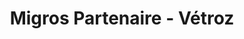 ---
title: "Migros Partenaire - Vétroz"
url: /vetroz/migros-partenaire-vetroz/
shop: Lebensmittel
---